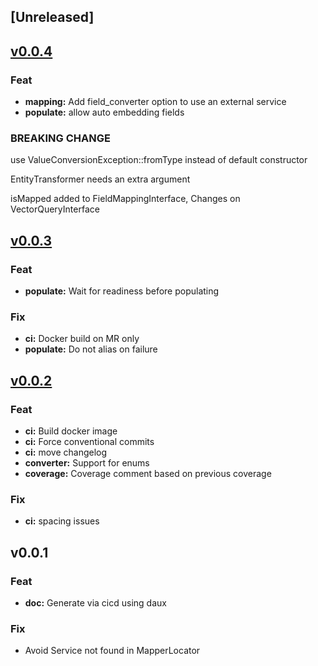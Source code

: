 <a name="unreleased"></a>
## [Unreleased]


<a name="v0.0.4"></a>
## [v0.0.4](https://github.com/biblioverse/TypesenseBundle/compare/v0.0.3...v0.0.4)

### Feat

* **mapping:** Add field_converter option to use an external service
* **populate:** allow auto embedding fields

### BREAKING CHANGE


use ValueConversionException::fromType instead of
default constructor

EntityTransformer needs an extra argument

isMapped added to FieldMappingInterface, Changes on VectorQueryInterface


<a name="v0.0.3"></a>
## [v0.0.3](https://github.com/biblioverse/TypesenseBundle/compare/v0.0.2...v0.0.3)

### Feat

* **populate:** Wait for readiness before populating

### Fix

* **ci:** Docker build on MR only
* **populate:** Do not alias on failure


<a name="v0.0.2"></a>
## [v0.0.2](https://github.com/biblioverse/TypesenseBundle/compare/v0.0.1...v0.0.2)

### Feat

* **ci:** Build docker image
* **ci:** Force conventional commits
* **ci:** move changelog
* **converter:** Support for enums
* **coverage:** Coverage comment based on previous coverage

### Fix

* **ci:** spacing issues


<a name="v0.0.1"></a>
## v0.0.1

### Feat

* **doc:** Generate via cicd using daux

### Fix

* Avoid Service not found in MapperLocator

